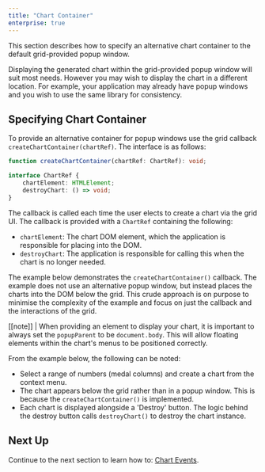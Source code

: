 ```yaml
---
title: "Chart Container"
enterprise: true
---
```


This section describes how to specify an alternative chart container to the default grid-provided popup window.


Displaying the generated chart within the grid-provided popup window will suit most needs. However you may wish to display the chart in a different location. For example, your application may already have popup windows and you wish to use the same library for consistency.

## Specifying Chart Container

To provide an alternative container for popup windows use the grid callback `createChartContainer(chartRef)`. The interface is as follows:

```ts
function createChartContainer(chartRef: ChartRef): void;

interface ChartRef {
    chartElement: HTMLElement;
    destroyChart: () => void;
}
```

The callback is called each time the user elects to create a chart via the grid UI. The callback is provided with a `ChartRef` containing the following:

- `chartElement`: The chart DOM element, which the application is responsible for placing into the DOM.
- `destroyChart`: The application is responsible for calling this when the chart is no longer needed.

The example below demonstrates the `createChartContainer()` callback. The example does not use an alternative popup window, but instead places the charts into the DOM below the grid. This crude approach is on purpose to minimise the complexity of the example and focus on just the callback and the interactions of the grid.


[[note]]
| When providing an element to display your chart, it is important to always set the `popupParent` to be `document.body`. This will allow floating elements within the chart's menus to be positioned correctly.

From the example below, the following can be noted:

- Select a range of numbers (medal columns) and create a chart from the context menu.
- The chart appears below the grid rather than in a popup window. This is because the `createChartContainer()` is implemented.
- Each chart is displayed alongside a 'Destroy' button. The logic behind the destroy button calls `destroyChart()` to destroy the chart instance.

<grid-example title='Provided Container' name='provided-container' type='generated' options='{ "exampleHeight": 750, "enterprise": true }'></grid-example>

## Next Up

Continue to the next section to learn how to: [Chart Events](../charts-integrated-chart-events/).

